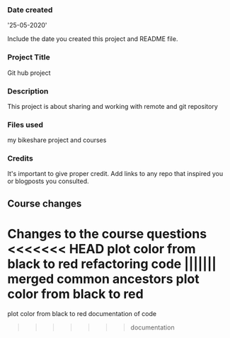 ### Date created
'25-05-2020'

Include the date you created this project and README file.

### Project Title
Git hub project

### Description
This project is about sharing and working with remote and git repository

### Files used
my bikeshare project and courses

### Credits
It's important to give proper credit. Add links to any repo that inspired you or blogposts you consulted.

## Course changes
Changes to the course questions
<<<<<<< HEAD
plot color from black to red
refactoring code
||||||| merged common ancestors
plot color from black to red
=======
plot color from black to red
documentation of code
>>>>>>> documentation
